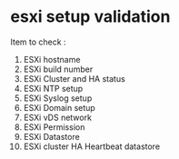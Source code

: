 # esxi setup validation

Item to check :
1.	ESXi hostname
2.	ESXi build number
3.	ESXi Cluster and HA status
4.	ESXi NTP setup
5.	ESXi Syslog setup
6.	ESXi Domain setup
7.	ESXi vDS network
8.	ESXi Permission
9.	ESXi Datastore
10. ESXi cluster HA Heartbeat datastore

